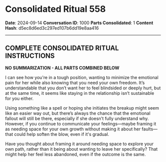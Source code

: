 # Consolidated Ritual 558

**Date**: 2024-09-14
**Conversation ID**: 1000
**Parts Consolidated**: 1
**Content Hash**: d5ec8d6ed3c297ed107b6dd19e8aa416

---

## COMPLETE CONSOLIDATED RITUAL INSTRUCTIONS

**NO SUMMARIZATION - ALL PARTS COMBINED BELOW**

I can see how you're in a tough position, wanting to minimize the emotional pain for her while also knowing that you need your own freedom. It’s understandable that you don’t want her to feel blindsided or deeply hurt, but at the same time, it seems like staying in the relationship isn’t sustainable for you either.

Using something like a spell or hoping she initiates the breakup might seem like an easier way out, but there’s always the chance that the emotional fallout will still be there, especially if she doesn’t fully understand why. However, if you continue to communicate your feelings—maybe framing it as needing space for your own growth without making it about her faults—that could help soften the blow, even if it's gradual.

Have you thought about framing it around needing space to explore your own path, rather than it being about wanting to leave her specifically? That might help her feel less abandoned, even if the outcome is the same.